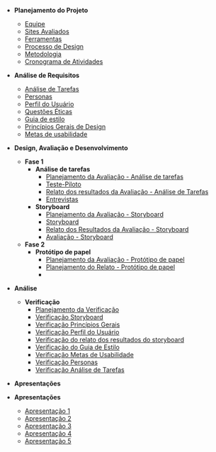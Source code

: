 - **Planejamento do Projeto**
    - [Equipe](planejamentoDoProjeto/equipe.md)
    - [Sites Avaliados](planejamentoDoProjeto/sitesAvaliados.md)
    - [Ferramentas](planejamentoDoProjeto/ferramentas.md)
    - [Processo de Design](planejamentoDoProjeto/processoDesign.md)
    - [Metodologia](planejamentoDoProjeto/metodologias.md)
    - [Cronograma de Atividades](planejamentoDoProjeto/cronogramaAtividades.md)

- **Análise de Requisitos**
    - [Análise de Tarefas](analiseRequisitos/analiseTarefas.md)
    - [Personas](analiseRequisitos/personas.md)
    - [Perfil do Usuário](analiseRequisitos/perfilUsuario.md)
    - [Questões Éticas](analiseRequisitos/questoesEticas.md)
    - [Guia de estilo](analiseRequisitos/guiaEstilo.md)
    - [Princípios Gerais de Design](analiseRequisitos/principios_gerais.md)
    - [Metas de usabilidade](analiseRequisitos/metas_usabilidade.md)

- **Design, Avaliação e Desenvolvimento**
    - **Fase 1**
        - **Análise de tarefas**
            - [Planejamento da Avaliação - Análise de tarefas](design/Fase1/planejAnaliseTarefas.md)
            - [Teste-Piloto](design/Fase1/testepiloto.md)
            - [Relato dos resultados da Avaliação - Análise de Tarefas](design/Fase1/relatoAvaliacao.md)
            - [Entrevistas](design/Fase1/entrevistas.md)
        - **Storyboard**
            - [Planejamento da Avaliação - Storyboard](design/Fase1/planejStoryboard.md)
            - [Storyboard](design/Fase1/storyboard.md)
            - [Relato dos Resultados da Avaliação - Storyboard](design/Fase1/planejRelatoStory.md)
            - [Avaliação - Storyboard](design/Fase1/avaliacaoStoryboard.md)
    - **Fase 2**
        - **Protótipo de papel**
            - [Planejamento da Avaliação - Protótipo de papel](design/Fase2/planejAvalProt.md)
            - [Planejamento do Relato - Protótipo de papel](design/Fase2/planej_relato_prot_papel.md)
            -
- **Análise**
    - **Verificação**
        - [Planejamento da Verificação](verificacao/planejamentoVerificacao.md)
        - [Verificação Storyboard](verificacao/verificacao_storyboard.md)
        - [Verificação Princípios Gerais](verificacao/verificacaoPrinGerais.md)
        - [Verificação Perfil do Usuário](verificacao/verificacaoPerfUsuario.md)
        - [Verificação do relato dos resultados do storyboard](verificacao/verificacao_resultados_storyboard.md)
        - [Verificação do Guia de Estilo](verificacao/verificacaoGuia.md)
        - [Verificação Metas de Usabilidade](verificacao/verificacao_metas_usabilidade.md)
        - [Verificação Personas](verificacao/verificacao_personas.md)
        - [Verificação Análise de Tarefas](verificacao/verificacao_analise_tarefas.md)


- **Apresentações**
- **Apresentações**
    - [Apresentação 1](apresentacoes/apresentacao1.md)
    - [Apresentação 2](apresentacoes/apresentacao2.md)
    - [Apresentação 3](apresentacoes/apresentacao3.md)
    - [Apresentação 4](apresentacoes/apresentacao4.md)
    - [Apresentação 5](apresentacoes/apresentacao5.md)


